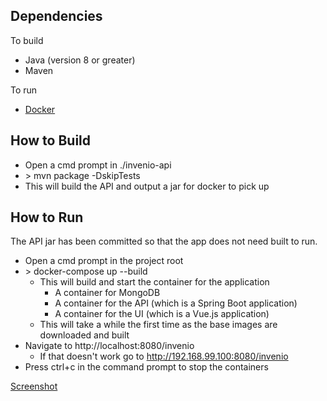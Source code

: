 ## Dependencies
To build

- Java (version 8 or greater)
- Maven

To run

- [Docker](https://www.docker.com/get-started)

## How to Build
- Open a cmd prompt in ./invenio-api
- \> mvn package -DskipTests
- This will build the API and output a jar for docker to pick up

## How to Run
The API jar has been committed so that the app does not need built to run.

- Open a cmd prompt in the project root
- \> docker-compose up --build
  - This will build and start the container for the application
    - A container for MongoDB
    - A container for the API (which is a Spring Boot application)
    - A container for the UI (which is a Vue.js application)
  - This will take a while the first time as the base images are downloaded and built
- Navigate to http://localhost:8080/invenio
  - If that doesn't work go to http://192.168.99.100:8080/invenio
- Press ctrl+c in the command prompt to stop the containers

[Screenshot](https://d1b10bmlvqabco.cloudfront.net/attach/jqfcudg7qwo8a/iyqq20ov61z72b/jt3q3ovhcr73/screenshot.png)
